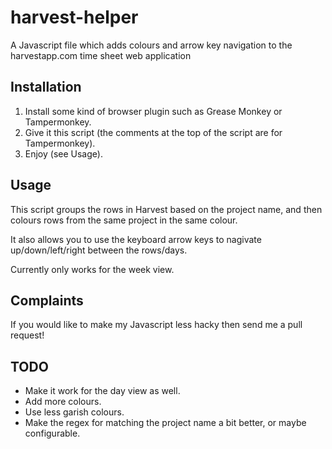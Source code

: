 harvest-helper
==============

A Javascript file which adds colours and arrow key navigation to the harvestapp.com time sheet web application


## Installation

1. Install some kind of browser plugin such as Grease Monkey or Tampermonkey.
2. Give it this script (the comments at the top of the script are for Tampermonkey).
3. Enjoy (see Usage).


## Usage

This script groups the rows in Harvest based on the project name, and then colours rows from the same project in the same colour.

It also allows you to use the keyboard arrow keys to nagivate up/down/left/right between the rows/days.

Currently only works for the week view.


## Complaints

If you would like to make my Javascript less hacky then send me a pull request!

## TODO

* Make it work for the day view as well.
* Add more colours.
* Use less garish colours.
* Make the regex for matching the project name a bit better, or maybe configurable.
